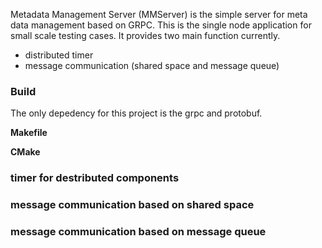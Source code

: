 Metadata Management Server (MMServer) is the simple server for meta data management based on GRPC. This is the single node application for small scale testing cases. It provides two main function currently.

- distributed timer
- message communication (shared space and message queue)


### Build

The only depedency for this project is the grpc and protobuf.

**Makefile**

**CMake**

### timer for destributed components

### message communication based on shared space

### message communication based on message queue
